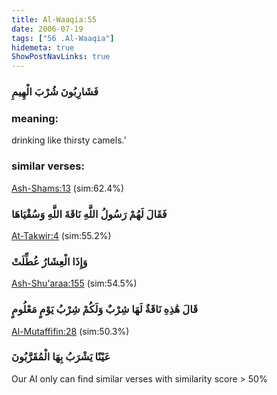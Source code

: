 ```yaml
---
title: Al-Waaqia:55
date: 2006-07-19
tags: ["56 .Al-Waaqia"]
hidemeta: true 
ShowPostNavLinks: true 
---
```

### فَشَارِبُونَ شُرْبَ الْهِيمِ
### meaning: 
drinking like thirsty camels.’
### similar verses: 

[Ash-Shams:13](/91/13) (sim:62.4%)

### فَقَالَ لَهُمْ رَسُولُ اللَّهِ نَاقَةَ اللَّهِ وَسُقْيَاهَا

[At-Takwir:4](/81/4) (sim:55.2%)

### وَإِذَا الْعِشَارُ عُطِّلَتْ

[Ash-Shu'araa:155](/26/155) (sim:54.5%)

### قَالَ هَٰذِهِ نَاقَةٌ لَهَا شِرْبٌ وَلَكُمْ شِرْبُ يَوْمٍ مَعْلُومٍ

[Al-Mutaffifin:28](/83/28) (sim:50.3%)

### عَيْنًا يَشْرَبُ بِهَا الْمُقَرَّبُونَ

Our AI only can find similar verses with similarity score > 50% 
